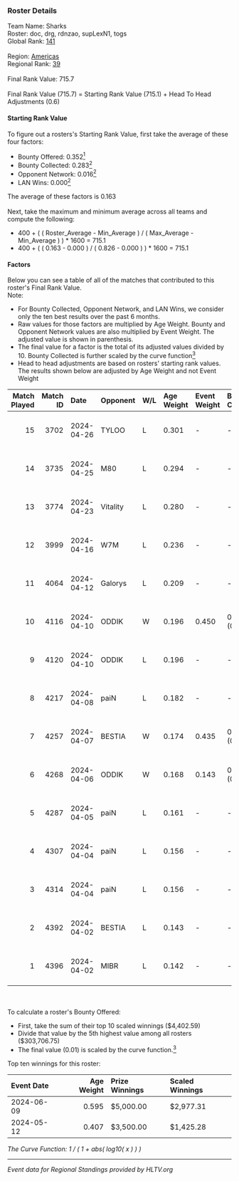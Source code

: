 ### Roster Details<br />
Team Name: Sharks<br />
Roster: doc, drg, rdnzao, supLexN1, togs<br />
Global Rank: [141](../../standings_global_2024_09_08.md)<br />
<br />
Region: [Americas]( ../../standings_americas_2024_09_08.md)<br />
Regional Rank: [39]( ../../standings_americas_2024_09_08.md)<br />
<br />
Final Rank Value:  715.7<br />
<br />
Final Rank Value (715.7) = Starting Rank Value (715.1) + Head To Head Adjustments (0.6)<br />

#### Starting Rank Value<br />
To figure out a rosters's Starting Rank Value, first take the average of these four factors:<br />
- Bounty Offered: 0.352[<sup>1</sup>](#table2)
- Bounty Collected: 0.283[<sup>2</sup>](#table1)
- Opponent Network: 0.016[<sup>2</sup>](#table1)
- LAN Wins: 0.000[<sup>2</sup>](#table1)

The average of these factors is 0.163<br />
<br />
Next, take the maximum and minimum average across all teams and compute the following:<br />
- 400 + ( ( Roster_Average - Min_Average ) / ( Max_Average - Min_Average ) ) * 1600 = 715.1
- 400 + ( ( 0.163 - 0.000 ) / ( 0.826 - 0.000 ) ) * 1600 = 715.1


#### Factors<br />
Below you can see a table of all of the matches that contributed to this roster's Final Rank Value.<br />
Note:<br />

- For Bounty Collected, Opponent Network, and LAN Wins, we consider only the ten best results over the past 6 months.
- Raw values for those factors are multiplied by Age Weight. Bounty and Opponent Network values are also multiplied by Event Weight. The adjusted value is shown in parenthesis.
- The final value for a factor is the total of its adjusted values divided by 10. Bounty Collected is further scaled by the curve function[<sup>3</sup>](#curveFunction)
- Head to head adjustments are based on rosters' starting rank values. The results shown below are adjusted by Age Weight and not Event Weight
<span id="table1"></span><br />


| Match Played | Match ID | Date       | Opponent | W/L | Age Weight | Event Weight | Bounty Collected | Opponent Network | LAN Wins  | H2H Adj. | Roster                            |
| -: | -: | :- | :- | :- | :- | :- | :- | :- | :- | -: | :- |
|           15 |     3702 | 2024-04-26 | TYLOO    | L   | 0.301      | -            | -                | -                | -         |    -4.97 | doc, drg, rdnzao, supLexN1, togs  |
|           14 |     3735 | 2024-04-25 | M80      | L   | 0.294      | -            | -                | -                | -         |    -1.02 | doc, drg, rdnzao, supLexN1, togs  |
|           13 |     3774 | 2024-04-23 | Vitality | L   | 0.280      | -            | -                | -                | -         |    -0.01 | doc, drg, rdnzao, supLexN1, togs  |
|           12 |     3999 | 2024-04-16 | W7M      | L   | 0.236      | -            | -                | -                | -         |    -3.11 | doc, drg, rdnzao, supLexN1, togs  |
|           11 |     4064 | 2024-04-12 | Galorys  | L   | 0.209      | -            | -                | -                | -         |    -3.18 | doc, drg, rdnzao, supLexN1, togs  |
|           10 |     4116 | 2024-04-10 | ODDIK    | W   | 0.196      | 0.450        | 0.190 (0.017)    | 0.839 (0.074)    | 0 (0.000) |     5.54 | doc, drg, lukiz, rdnzao, supLexN1 |
|            9 |     4120 | 2024-04-10 | ODDIK    | L   | 0.196      | -            | -                | -                | -         |    -0.65 | doc, drg, lukiz, rdnzao, supLexN1 |
|            8 |     4217 | 2024-04-08 | paiN     | L   | 0.182      | -            | -                | -                | -         |    -0.03 | doc, drg, rdnzao, supLexN1, togs  |
|            7 |     4257 | 2024-04-07 | BESTIA   | W   | 0.174      | 0.435        | 0.107 (0.008)    | 0.807 (0.061)    | 0 (0.000) |     4.29 | doc, drg, rdnzao, supLexN1, togs  |
|            6 |     4268 | 2024-04-06 | ODDIK    | W   | 0.168      | 0.143        | 0.190 (0.005)    | 0.839 (0.020)    | 0 (0.000) |     4.82 | doc, drg, gafolo, supLexN1, togs  |
|            5 |     4287 | 2024-04-05 | paiN     | L   | 0.161      | -            | -                | -                | -         |    -0.02 | doc, drg, gafolo, supLexN1, togs  |
|            4 |     4307 | 2024-04-04 | paiN     | L   | 0.156      | -            | -                | -                | -         |    -0.02 | doc, drg, gafolo, supLexN1, togs  |
|            3 |     4314 | 2024-04-04 | paiN     | L   | 0.156      | -            | -                | -                | -         |    -0.02 | doc, drg, gafolo, supLexN1, togs  |
|            2 |     4392 | 2024-04-02 | BESTIA   | L   | 0.143      | -            | -                | -                | -         |    -0.92 | doc, drg, rdnzao, supLexN1, togs  |
|            1 |     4396 | 2024-04-02 | MIBR     | L   | 0.142      | -            | -                | -                | -         |    -0.11 | doc, drg, rdnzao, supLexN1, togs  |

<br />
<span id="table2"></span><br />
To calculate a roster's Bounty Offered:<br />

- First, take the sum of their top 10 scaled winnings ($4,402.59)
- Divide that value by the 5th highest value among all rosters ($303,706.75)
- The final value (0.01) is scaled by the curve function.[<sup>3</sup>](#curveFunction)

Top ten winnings for this roster:<br />

| Event Date | Age Weight | Prize Winnings | Scaled Winnings |
| :- | -: | :- | :- |
| 2024-06-09 |      0.595 | $5,000.00      | $2,977.31       |
| 2024-05-12 |      0.407 | $3,500.00      | $1,425.28       |


<span id="curveFunction"></span>_The Curve Function: 1 / ( 1 + abs( log10( x ) ) )_<br />

---
_Event data for Regional Standings provided by HLTV.org_<br />
